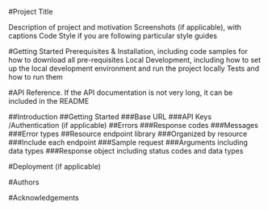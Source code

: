 #Project Title

Description of project and motivation
Screenshots (if applicable), with captions
Code Style if you are following particular style guides

#Getting Started
Prerequisites & Installation, including code samples for how to download all pre-requisites
Local Development, including how to set up the local development environment and run the project locally
Tests and how to run them

#API Reference. If the API documentation is not very long, it can be included in the README


##Introduction
##Getting Started
###Base URL
###API Keys /Authentication (if applicable)
##Errors
###Response codes
###Messages
###Error types
##Resource endpoint library
###Organized by resource
###Include each endpoint
###Sample request
###Arguments including data types
###Response object including status codes and data types


#Deployment (if applicable)

#Authors

#Acknowledgements
